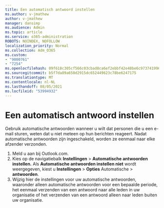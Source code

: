 ```yaml
---
title: Een automatisch antwoord instellen
ms.author: v-jmathew
author: v-jmathew
manager: dansimp
ms.audience: Admin
ms.topic: article
ms.service: o365-administration
ROBOTS: NOINDEX, NOFOLLOW
localization_priority: Normal
ms.collection: Adm_O365
ms.custom:
- "9000761"
- "7254"
ms.openlocfilehash: 09f618c305cf566c03cbad8ca6ef2ebbf42e48be6c97374199654005698053df
ms.sourcegitcommit: b5f7da89a650d2915dc652449623c78be6247175
ms.translationtype: MT
ms.contentlocale: nl-NL
ms.lasthandoff: 08/05/2021
ms.locfileid: "53994932"
---
```

# <a name="set-up-an-automatic-reply"></a>Een automatisch antwoord instellen

Gebruik automatische antwoorden wanneer u wilt dat personen die u een e-mail sturen, weten dat u niet meteen op hun berichten reageert. Nadat automatische antwoorden zijn ingeschakeld, worden ze eenmaal naar elke afzender verzonden.

1. Meld u aan bij Outlook.com.
2. Kies op de navigatiebalk **Instellingen**  >  **Automatische antwoorden instellen.** Als **Automatische antwoorden instellen niet** wordt weergegeven, kiest u **Instellingen**  >  **Opties** Automatische  >  **antwoorden**.
3. Wijzig hier de instellingen voor uw automatische antwoorden, waaronder alleen automatische antwoorden voor een bepaalde periode, het eenmaal verzenden van een antwoord naar alle leden in uw organisatie of het verzenden van een antwoord alleen naar leden buiten uw organisatie.
